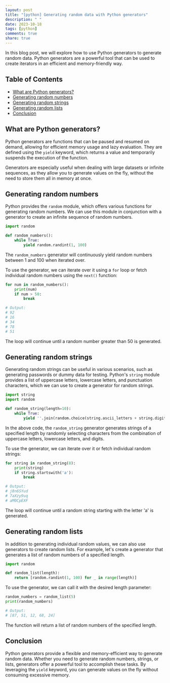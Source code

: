 ```yaml
---
layout: post
title: "[python] Generating random data with Python generators"
description: " "
date: 2023-10-18
tags: [python]
comments: true
share: true
---
```


In this blog post, we will explore how to use Python generators to generate random data. Python generators are a powerful tool that can be used to create iterators in an efficient and memory-friendly way.

## Table of Contents
- [What are Python generators?](#what-are-python-generators)
- [Generating random numbers](#generating-random-numbers)
- [Generating random strings](#generating-random-strings)
- [Generating random lists](#generating-random-lists)
- [Conclusion](#conclusion)

## What are Python generators?

Python generators are functions that can be paused and resumed on demand, allowing for efficient memory usage and lazy evaluation. They are defined using the `yield` keyword, which returns a value and temporarily suspends the execution of the function.

Generators are especially useful when dealing with large datasets or infinite sequences, as they allow you to generate values on the fly, without the need to store them all in memory at once.

## Generating random numbers

Python provides the `random` module, which offers various functions for generating random numbers. We can use this module in conjunction with a generator to create an infinite sequence of random numbers.

```python
import random

def random_numbers():
    while True:
        yield random.randint(1, 100)
```

The `random_numbers` generator will continuously yield random numbers between 1 and 100 when iterated over.

To use the generator, we can iterate over it using a `for` loop or fetch individual random numbers using the `next()` function:

```python
for num in random_numbers():
    print(num)
    if num > 50:
        break

# Output:
# 92
# 16
# 34
# 78
# 51
```

The loop will continue until a random number greater than 50 is generated.

## Generating random strings

Generating random strings can be useful in various scenarios, such as generating passwords or dummy data for testing. Python's `string` module provides a list of uppercase letters, lowercase letters, and punctuation characters, which we can use to create a generator for random strings.

```python
import string
import random

def random_string(length=10):
    while True:
        yield ''.join(random.choice(string.ascii_letters + string.digits) for _ in range(length))
```

In the above code, the `random_string` generator generates strings of a specified length by randomly selecting characters from the combination of uppercase letters, lowercase letters, and digits.

To use the generator, we can iterate over it or fetch individual random strings:

```python
for string in random_string(8):
    print(string)
    if string.startswith('a'):
        break

# Output:
# j8n6SYud
# 7aXzy9uq
# aM0CpEXF
```

The loop will continue until a random string starting with the letter 'a' is generated.

## Generating random lists

In addition to generating individual random values, we can also use generators to create random lists. For example, let's create a generator that generates a list of random numbers of a specified length.

```python
import random

def random_list(length):
    return [random.randint(1, 100) for _ in range(length)]
```

To use the generator, we can call it with the desired length parameter:

```python
random_numbers = random_list(5)
print(random_numbers)

# Output:
# [87, 51, 12, 68, 24]
```

The function will return a list of random numbers of the specified length.

## Conclusion

Python generators provide a flexible and memory-efficient way to generate random data. Whether you need to generate random numbers, strings, or lists, generators offer a powerful tool to accomplish these tasks. By leveraging the `yield` keyword, you can generate values on the fly without consuming excessive memory.